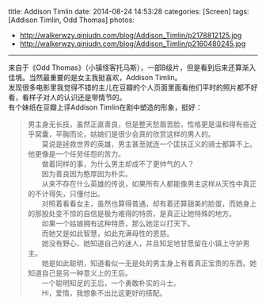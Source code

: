 title: Addison Timlin
date: 2014-08-24 14:53:28
categories: [Screen]
tags: [Addison Timlin, Odd Thomas]
photos:
- http://walkerwzy.qiniudn.com/blog/Addison_Timlin/p2178812125.jpg
- http://walkerwzy.qiniudn.com/blog/Addison_Timlin/p2160480245.jpg
---
来自于《Odd Thomas》（小镇怪客托马斯），一部B级片，但是看到后来还算渐入佳境。当然最重要的是女主我挺喜欢，Addison Timlin。  
发现很多电影里我觉得不错的主儿在豆瓣的个人页面里面看他们平时的照片都不好看，看样子对人的认识还是带情节的。  
有个妹纸在豆瓣上评Addison Timlin在剧中塑造的形象，挺好：
>男主身无长技，虽然正直善良，但是整天愁眉苦脸，性格更是温和得有些近乎窝囊，平胸而论，姑娘们是很少会真的欣赏这样的男人的。   
　　莫说是拯救世界的英雄，男主甚至就连一个匡扶正义的骑士都算不上。他更像是一个任劳任怨的苦力。  
　　做着同样的事，为什么男主却成不了更帅气的人？  
　　因为善良因为憨厚因为朴实。  
　　从来不存在什么英雄的传说，如果所有人都能像男主这样从天性中真正的不计得失，只懂付出。  
　　对照着看看女主，虽然也算得普通，却有着还算甜美的脸蛋，而她身上的那股处变不惊的自信是极为难得的特质，是真正让她特殊的地方。  
　　如果一个姑娘拥有这种特质，那么她足以打天下。  
　　而她又是如此智慧，如此充满母性的恩慈。  
　　她没有野心，她知道自己的迷人，并且知足地甘愿留在小镇上守护男主。  
　　她是如此聪明，知道看似一无是处的男主身上有着真正宝贵的东西。她知道自己是另一种意义上的王后。  
　　一个聪明知足的王后，一个勇敢朴实的斗士。  
　　Hi，爱情，我想象不出比这更好的搭配。 